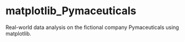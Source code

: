 # matplotlib_Pymaceuticals
Real-world data analysis on the fictional company Pymaceuticals using matplotlib.
